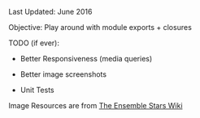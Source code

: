Last Updated: June 2016


Objective: Play around with module exports + closures


TODO (if ever):

- Better Responsiveness (media queries)

- Better image screenshots

- Unit Tests

Image Resources are from [The Ensemble Stars Wiki](https://www.ensemble-stars.wikia.com/wiki/The_English_Ensemble_Stars_Wiki)
